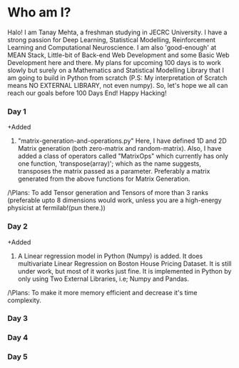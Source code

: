 # Who am I?
Halo! I am Tanay Mehta, a freshman studying in JECRC University. I have a strong passion for Deep Learning, Statistical Modelling, Reinforcement Learning and Computational Neuroscience. I am also 'good-enough' at MEAN Stack, Little-bit of Back-end Web Development and some Basic Web Development here and there. My plans for upcoming 100 days is to work slowly but surely on a Mathematics and Statistical Modelling Library that I am going to build in Python from scratch (P.S: My interpretation of Scratch means NO EXTERNAL LIBRARY, not even numpy).
So, let's hope we all can reach our goals before 100 Days End!
Happy Hacking!

### Day 1

+Added
1. "matrix-generation-and-operations.py"
Here, I have defined 1D and 2D Matrix generation (both zero-matrix and random-matrix).
Also, I have added a class of operators called "MatrixOps" which currently has only one function, 'transpose(array)'; which as the name suggests, transposes the matrix passed as a parameter. Preferably a matrix generated from the above functions for Matrix Generation.

/\Plans: To add Tensor generation and Tensors of more than 3 ranks (preferable upto 8 dimensions would work, unless you are a high-energy physicist at fermilab!(pun there.))

### Day 2
+Added
1. A Linear regression model in Python (Numpy) is added. It does multivariate Linear Regression on Boston House Pricing Dataset. It is still under work, but most of it works just fine. It is implemented in Python by only using Two External Libraries, i.e; Numpy and Pandas.

/\Plans: To make it more memory efficient and decrease it's time complexity.
### Day 3


### Day 4


### Day 5